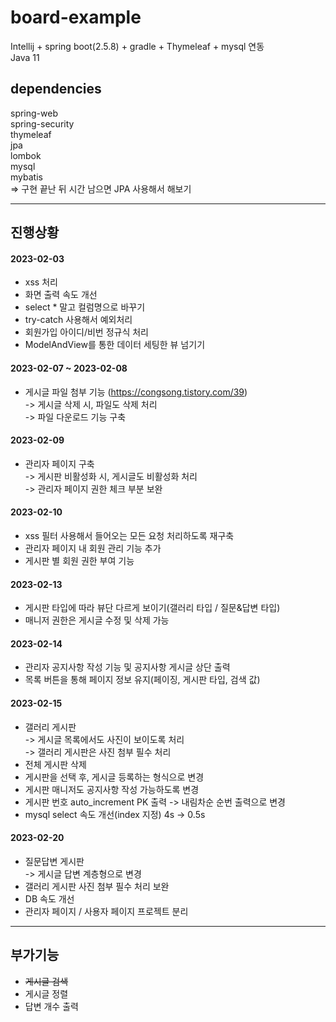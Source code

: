 # board-example
Intellij + spring boot(2.5.8) + gradle + Thymeleaf + mysql 연동  
Java 11  

## dependencies
spring-web  
spring-security  
thymeleaf  
jpa  
lombok  
mysql  
mybatis  
=> 구현 끝난 뒤 시간 남으면 JPA 사용해서 해보기

---

## 진행상황
#### 2023-02-03
- xss 처리  
- 화면 출력 속도 개선  
- select * 말고 컬럼명으로 바꾸기  
- try-catch 사용해서 예외처리  
- 회원가입 아이디/비번 정규식 처리  
- ModelAndView를 통한 데이터 세팅한 뷰 넘기기  

#### 2023-02-07 ~ 2023-02-08
- 게시글 파일 첨부 기능 (https://congsong.tistory.com/39)  
  -> 게시글 삭제 시, 파일도 삭제 처리  
  -> 파일 다운로드 기능 구축  

#### 2023-02-09
- 관리자 페이지 구축  
  -> 게시판 비활성화 시, 게시글도 비활성화 처리  
  -> 관리자 페이지 권한 체크 부분 보완

#### 2023-02-10
- xss 필터 사용해서 들어오는 모든 요청 처리하도록 재구축  
- 관리자 페이지 내 회원 관리 기능 추가  
- 게시판 별 회원 권한 부여 기능  

#### 2023-02-13
- 게시판 타입에 따라 뷰단 다르게 보이기(갤러리 타입 / 질문&답변 타입)  
- 매니저 권한은 게시글 수정 및 삭제 가능

#### 2023-02-14
- 관리자 공지사항 작성 기능 및 공지사항 게시글 상단 출력  
- 목록 버튼을 통해 페이지 정보 유지(페이징, 게시판 타입, 검색 값)

#### 2023-02-15
- 갤러리 게시판  
  -> 게시글 목록에서도 사진이 보이도록 처리  
  -> 갤러리 게시판은 사진 첨부 필수 처리  
- 전체 게시판 삭제  
- 게시판을 선택 후, 게시글 등록하는 형식으로 변경  
- 게시판 매니저도 공지사항 작성 가능하도록 변경  
- 게시판 번호 auto_increment PK 출력 -> 내림차순 순번 출력으로 변경  
- mysql select 속도 개선(index 지정) 4s -> 0.5s  

#### 2023-02-20  
- 질문답변 게시판  
  -> 게시글 답변 계층형으로 변경
- 갤러리 게시판 사진 첨부 필수 처리 보완
- DB 속도 개선
- 관리자 페이지 / 사용자 페이지 프로젝트 분리

---
## 부가기능  
- ~~게시글 검색~~  
- 게시글 정렬  
- 답변 개수 출력  
